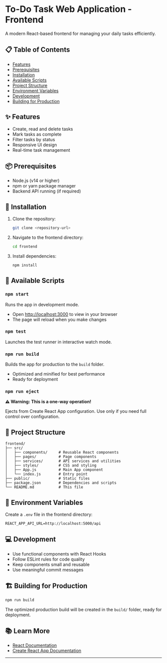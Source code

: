 # To-Do Task Web Application - Frontend

A modern React-based frontend for managing your daily tasks efficiently.

## 📋 Table of Contents

- [Features](#features)
- [Prerequisites](#prerequisites)
- [Installation](#installation)
- [Available Scripts](#available-scripts)
- [Project Structure](#project-structure)
- [Environment Variables](#environment-variables)
- [Development](#development)
- [Building for Production](#building-for-production)

## ✨ Features

- Create, read and delete tasks
- Mark tasks as complete
- Filter tasks by status
- Responsive UI design
- Real-time task management

## 📦 Prerequisites

- Node.js (v14 or higher)
- npm or yarn package manager
- Backend API running (if required)

## 🚀 Installation

1. Clone the repository:
   ```bash
   git clone <repository-url>
   ```

2. Navigate to the frontend directory:
   ```bash
   cd frontend
   ```

3. Install dependencies:
   ```bash
   npm install
   ```

## 📜 Available Scripts

### `npm start`

Runs the app in development mode.

- Open [http://localhost:3000](http://localhost:3000) to view in your browser
- The page will reload when you make changes

### `npm test`

Launches the test runner in interactive watch mode.

### `npm run build`

Builds the app for production to the `build` folder.

- Optimized and minified for best performance
- Ready for deployment

### `npm run eject`

**⚠️ Warning: This is a one-way operation!**

Ejects from Create React App configuration. Use only if you need full control over configuration.

## 📁 Project Structure

```
frontend/
├── src/
│   ├── components/     # Reusable React components
│   ├── pages/          # Page components
│   ├── services/       # API services and utilities
│   ├── styles/         # CSS and styling
│   ├── App.js          # Main App component
│   └── index.js        # Entry point
├── public/             # Static files
├── package.json        # Dependencies and scripts
└── README.md           # This file
```

## 🔧 Environment Variables

Create a `.env` file in the frontend directory:

```
REACT_APP_API_URL=http://localhost:5000/api
```

## 💻 Development

- Use functional components with React Hooks
- Follow ESLint rules for code quality
- Keep components small and reusable
- Use meaningful commit messages

## 🏗️ Building for Production

```bash
npm run build
```

The optimized production build will be created in the `build/` folder, ready for deployment.

## 📚 Learn More

- [React Documentation](https://reactjs.org/)
- [Create React App Documentation](https://facebook.github.io/create-react-app/)

---


